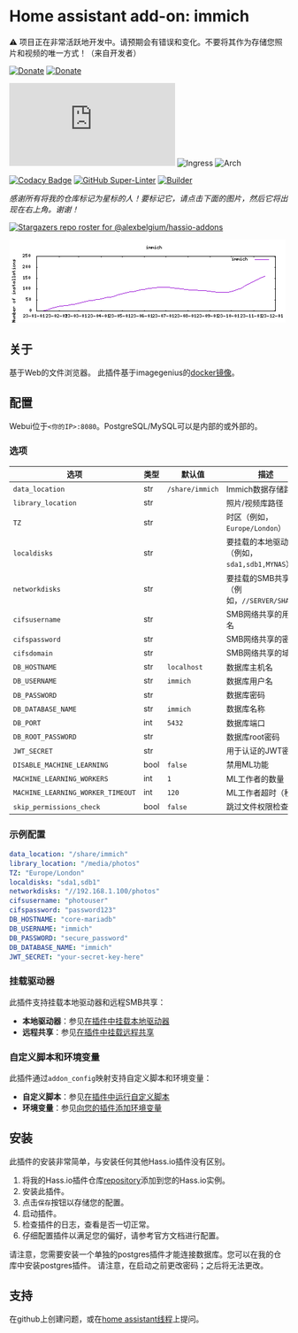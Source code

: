 # Home assistant add-on: immich

⚠️ 项目正在非常活跃地开发中。请预期会有错误和变化。不要将其作为存储您照片和视频的唯一方式！（来自开发者）

[![Donate][donation-badge]](https://www.buymeacoffee.com/alexbelgium)
[![Donate][paypal-badge]](https://www.paypal.com/donate/?hosted_button_id=DZFULJZTP3UQA)

![Version](https://img.shields.io/badge/dynamic/json?label=版本&query=%24.version&url=https%3A%2F%2Fraw.githubusercontent.com%2Falexbelgium%2Fhassio-addons%2Fmaster%2Fimmich%2Fconfig.json)
![Ingress](https://img.shields.io/badge/dynamic/json?label=Ingress&query=%24.ingress&url=https%3A%2F%2Fraw.githubusercontent.com%2Falexbelgium%2Fhassio-addons%2Fmaster%2Fimmich%2Fconfig.json)
![Arch](https://img.shields.io/badge/dynamic/json?color=success&label=Arch&query=%24.arch&url=https%3A%2F%2Fraw.githubusercontent.com%2Falexbelgium%2Fhassio-addons%2Fmaster%2Fimmich%2Fconfig.json)

[![Codacy Badge](https://app.codacy.com/project/badge/Grade/9c6cf10bdbba45ecb202d7f579b5be0e)](https://www.codacy.com/gh/alexbelgium/hassio-addons/dashboard?utm_source=github.com&utm_medium=referral&utm_content=alexbelgium/hassio-addons&utm_campaign=Badge_Grade)
[![GitHub Super-Linter](https://img.shields.io/github/actions/workflow/status/alexbelgium/hassio-addons/weekly-supelinter.yaml?label=Lint%20code%20base)](https://github.com/alexbelgium/hassio-addons/actions/workflows/weekly-supelinter.yaml)
[![Builder](https://img.shields.io/github/actions/workflow/status/alexbelgium/hassio-addons/onpush_builder.yaml?label=Builder)](https://github.com/alexbelgium/hassio-addons/actions/workflows/onpush_builder.yaml)

[donation-badge]: https://img.shields.io/badge/Buy%20me%20a%20coffee%20(no%20paypal)-%23d32f2f?logo=buy-me-a-coffee&style=flat&logoColor=white
[paypal-badge]: https://img.shields.io/badge/Buy%20me%20a%20coffee%20with%20Paypal-0070BA?logo=paypal&style=flat&logoColor=white

_感谢所有将我的仓库标记为星标的人！要标记它，请点击下面的图片，然后它将出现在右上角。谢谢！_

[![Stargazers repo roster for @alexbelgium/hassio-addons](https://raw.githubusercontent.com/alexbelgium/hassio-addons/master/.github/stars2.svg)](https://github.com/alexbelgium/hassio-addons/stargazers)

![downloads evolution](https://raw.githubusercontent.com/alexbelgium/hassio-addons/master/immich/stats.png)

## 关于

基于Web的文件浏览器。
此插件基于imagegenius的[docker镜像](https://github.com/imagegenius/docker-immich)。

## 配置

Webui位于`<你的IP>:8080`。PostgreSQL/MySQL可以是内部的或外部的。

### 选项

| 选项 | 类型 | 默认值 | 描述 |
|------|------|--------|-------|
| `data_location` | str | `/share/immich` | Immich数据存储路径 |
| `library_location` | str | | 照片/视频库路径 |
| `TZ` | str | | 时区（例如，`Europe/London`） |
| `localdisks` | str | | 要挂载的本地驱动器（例如，`sda1,sdb1,MYNAS`） |
| `networkdisks` | str | | 要挂载的SMB共享（例如，`//SERVER/SHARE`） |
| `cifsusername` | str | | SMB网络共享的用户名 |
| `cifspassword` | str | | SMB网络共享的密码 |
| `cifsdomain` | str | | SMB网络共享的域 |
| `DB_HOSTNAME` | str | `localhost` | 数据库主机名 |
| `DB_USERNAME` | str | `immich` | 数据库用户名 |
| `DB_PASSWORD` | str | | 数据库密码 |
| `DB_DATABASE_NAME` | str | `immich` | 数据库名称 |
| `DB_PORT` | int | `5432` | 数据库端口 |
| `DB_ROOT_PASSWORD` | str | | 数据库root密码 |
| `JWT_SECRET` | str | | 用于认证的JWT密钥 |
| `DISABLE_MACHINE_LEARNING` | bool | `false` | 禁用ML功能 |
| `MACHINE_LEARNING_WORKERS` | int | `1` | ML工作者的数量 |
| `MACHINE_LEARNING_WORKER_TIMEOUT` | int | `120` | ML工作者超时（秒） |
| `skip_permissions_check` | bool | `false` | 跳过文件权限检查 |

### 示例配置

```yaml
data_location: "/share/immich"
library_location: "/media/photos"
TZ: "Europe/London"
localdisks: "sda1,sdb1"
networkdisks: "//192.168.1.100/photos"
cifsusername: "photouser"
cifspassword: "password123"
DB_HOSTNAME: "core-mariadb"
DB_USERNAME: "immich"
DB_PASSWORD: "secure_password"
DB_DATABASE_NAME: "immich"
JWT_SECRET: "your-secret-key-here"
```

### 挂载驱动器

此插件支持挂载本地驱动器和远程SMB共享：

- **本地驱动器**：参见[在插件中挂载本地驱动器](https://github.com/alexbelgium/hassio-addons/wiki/Mounting-Local-Drives-in-Addons)
- **远程共享**：参见[在插件中挂载远程共享](https://github.com/alexbelgium/hassio-addons/wiki/Mounting-remote-shares-in-Addons)

### 自定义脚本和环境变量

此插件通过`addon_config`映射支持自定义脚本和环境变量：

- **自定义脚本**：参见[在插件中运行自定义脚本](https://github.com/alexbelgium/hassio-addons/wiki/Running-custom-scripts-in-Addons)
- **环境变量**：参见[向您的插件添加环境变量](https://github.com/alexbelgium/hassio-addons/wiki/Add-Environment-variables-to-your-Addon)

## 安装

此插件的安装非常简单，与安装任何其他Hass.io插件没有区别。

1. 将我的Hass.io插件仓库[repository]添加到您的Hass.io实例。
2. 安装此插件。
3. 点击`保存`按钮以存储您的配置。
4. 启动插件。
5. 检查插件的日志，查看是否一切正常。
6. 仔细配置插件以满足您的偏好，请参考官方文档进行配置。

请注意，您需要安装一个单独的postgres插件才能连接数据库。您可以在我的仓库中安装postgres插件。
请注意，在启动之前更改密码；之后将无法更改。

## 支持

在github上创建问题，或在[home assistant线程](https://community.home-assistant.io/t/home-assistant-addon-immich/282108/3)上提问。

[repository]: https://github.com/alexbelgium/hassio-addons
[aarch64-shield]: https://img.shields.io/badge/aarch64-yes-green.svg
[amd64-shield]: https://img.shields.io/badge/amd64-yes-green.svg
[armv7-shield]: https://img.shields.io/badge/armv7-yes-green.svg